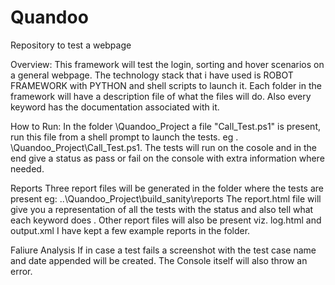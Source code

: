 # Quandoo
Repository to test a webpage

Overview:
  This framework will test the login, sorting and hover scenarios on a general webpage.
  The technology stack that i have used is ROBOT FRAMEWORK with PYTHON and shell scripts to launch it.
  Each folder in the framework will have a description file of what the files will do.
  Also every keyword has the documentation associated with it.

How to Run:
  In the folder  \Quandoo_Project a file "Call_Test.ps1" is present, run this file from a shell prompt
  to launch the tests. eg . \Quandoo_Project\Call_Test.ps1. 
  The tests will run on the cosole and in the end give a status as pass or fail on the console with extra
  information where needed.
  
Reports 
  Three report files will be generated in the folder where the tests are present
  eg: ..\Quandoo_Project\build_sanity\reports
  The report.html file will give you a representation of all the tests with the status and also tell what each keyword does . 
  Other report files will also be present viz. log.html and output.xml
  I have kept a few example reports in the folder.
  
Faliure Analysis
  If in case a test fails a screenshot with the test case name and date appended will be created.
  The Console itself will also throw an error.
  
  
